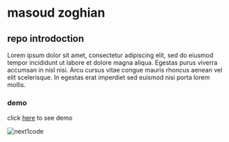 # masoud zoghian
## repo introdoction
Lorem ipsum dolor sit amet, consectetur adipiscing elit, sed do eiusmod tempor incididunt ut labore et dolore magna aliqua. Egestas purus viverra accumsan in nisl nisi. Arcu cursus vitae congue mauris rhoncus aenean vel elit scelerisque. In egestas erat imperdiet sed euismod nisi porta lorem mollis. 

### demo
click [here](https://masoudzoghian.github.io/profile-card/) to see demo

![next1code](https://next1code.ir/wp-content/uploads/2023/11/github2-course-cover-500x286.jpg)